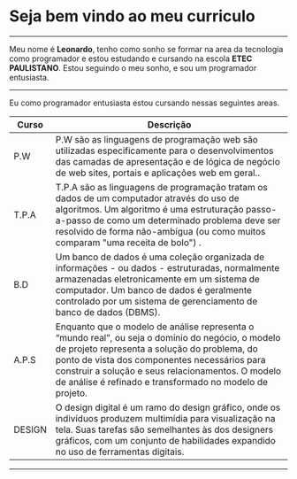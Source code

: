 # Seja bem vindo ao meu curriculo
___


Meu nome é **Leonardo**, tenho como sonho se formar na area da tecnologia como programador e estou estudando e cursando na escola **ETEC PAULISTANO**. Estou seguindo o meu sonho, e sou um programador entusiasta.
***

Eu como programador entusiasta estou cursando nessas seguintes areas.

| Curso| Descrição |
| ------ | ----------- |
| P.W   | P.W são as linguagens de programação web são utilizadas especificamente para o desenvolvimentos das camadas de apresentação e de lógica de negócio de web sites, portais e aplicações web em geral.. |
| T.P.A | T.P.A são as linguagens de programação tratam os dados de um computador através do uso de algoritmos. Um algoritmo é uma estruturação passo-a-passo de como um determinado problema deve ser resolvido de forma não-ambígua (ou como muitos comparam "uma receita de bolo") . |
| B.D   | Um banco de dados é uma coleção organizada de informações - ou dados - estruturadas, normalmente armazenadas eletronicamente em um sistema de computador. Um banco de dados é geralmente controlado por um sistema de gerenciamento de banco de dados (DBMS). |
| A.P.S    | Enquanto que o modelo de análise representa o “mundo real”, ou seja o domínio do negócio, o modelo de projeto representa a solução do problema, do ponto de vista dos componentes necessários para construir a solução e seus relacionamentos. O modelo de análise é refinado e transformado no modelo de projeto. |
| DESIGN    | O design digital é um ramo do design gráfico, onde os indivíduos produzem multimídia para visualização na tela. Suas tarefas são semelhantes às dos designers gráficos, com um conjunto de habilidades expandido no uso de ferramentas digitais. |
___

